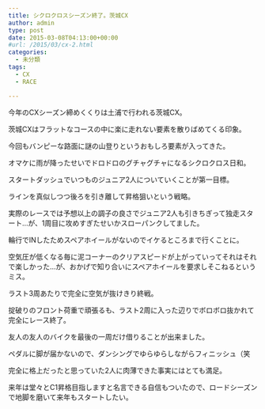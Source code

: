 ```yaml
---
title: シクロクロスシーズン終了。茨城CX
author: admin
type: post
date: 2015-03-08T04:13:00+00:00
#url: /2015/03/cx-2.html
categories:
  - 未分類
tags:
  - CX
  - RACE

---
```

今年のCXシーズン締めくくりは土浦で行われる茨城CX。

茨城CXはフラットなコースの中に楽に走れない要素を散りばめてくる印象。

今回もバンピーな路面に謎の山登りというおもしろ要素が入ってきた。

オマケに雨が降ったせいでドロドロのグチャグチャになるシクロクロス日和。

スタートダッシュでいつものジュニア2人についていくことが第一目標。

ラインを真似しつつ後ろを引き離して昇格狙いという戦略。

実際のレースでは予想以上の調子の良さでジュニア2人も引きちぎって独走スタート…が、1周目に攻めすぎたせいかスローパンクしてました。

輪行でINしたためスペアホイールがないのでイケるところまで行くことに。

空気圧が低くなる毎に泥コーナーのクリアスピードが上がっていってそれはそれで楽しかった…が、おかげで知り合いにスペアホイールを要求しそこねるというミス。

ラスト3周あたりで完全に空気が抜けきり終戦。

掟破りのフロント荷重で頑張るも、ラスト2周に入った辺りでボロボロ抜かれて完全にレース終了。

友人の友人のバイクを最後の一周だけ借りることが出来ました。

ペダルに脚が届かないので、ダンシングでゆらゆらしながらフィニッシュ（笑

完全に格上だったと思っていた2人に肉薄できた事実にはとても満足。

来年は堂々とC1昇格目指しますと名言できる自信もついたので、ロードシーズンで地脚を磨いて来年もスタートしたい。
